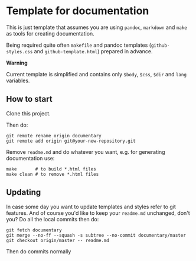 # Template for documentation

This is just template that assumes you are using `pandoc`, `markdown` and `make`
as tools for creating documentation.

Being required quite often `makefile` and pandoc templates (`github-styles.css`
and `github-template.html`) prepared in advance.


**Warning**

Current template is simplified and contains only `$body`, `$css`, `$dir` and
`lang` variables.

## How to start

Clone this project.

Then do:

    git remote rename origin documentary
    git remote add origin git@your-new-repository.git

Remove `readme.md` and do whatever you want, e.g. for generating documentation
use:

    make       # to build *.html files
    make clean # to remove *.html files

## Updating

In case some day you want to update templates and styles refer to git features.
And of course you'd like to keep your `readme.md` unchanged, don't you?
Do all the local commits then do:

    git fetch documentary
    git merge --no-ff --squash -s subtree --no-commit documentary/master
    git checkout origin/master -- readme.md

Then do commits normally

